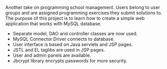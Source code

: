 Another take on programming school management. Users belong to user groups and are assigned programming exercises they submit solutions to. The purpose of this project is to learn how to create a simple web application that works with MySQL database.

- Separate model, DAO and controller classes are now used.
- MySQL Connector Driver connects to database.
- User interface is based on Java servlets and JSP pages.
- JSTL and EL taglibs are used in JSP pages.
- User and admin panels are available.
- Jbcrypt library encrypts passwords for more security.